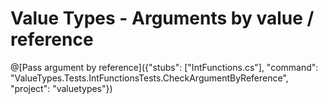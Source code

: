 # Value Types - Arguments by value / reference

@[Pass argument by reference]({"stubs": ["IntFunctions.cs"], "command": "ValueTypes.Tests.IntFunctionsTests.CheckArgumentByReference", "project": "valuetypes"})